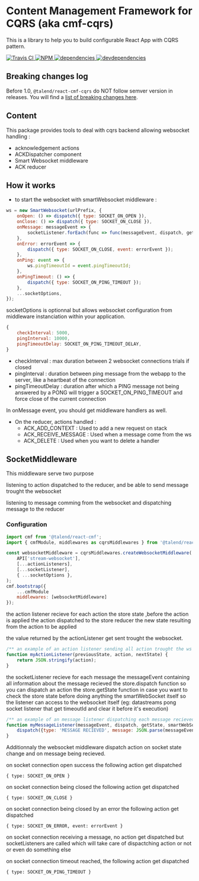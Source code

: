 # Content Management Framework for CQRS (aka cmf-cqrs)

This is a library to help you to build configurable React App with CQRS pattern.


[![Travis CI][travis-ci-image] ][travis-ci-url]
[![NPM][npm-icon] ][npm-url]
[![dependencies][dependencies-image] ][dependencies-url]
[![devdependencies][devdependencies-image] ][devdependencies-url]

[npm-icon]: https://img.shields.io/npm/v/@talend/react-cmf-cqrs.svg
[npm-url]: https://npmjs.org/package/@talend/react-cmf-cqrs
[travis-ci-image]: https://travis-ci.org/Talend/ui.svg?branch=master
[travis-ci-url]: https://travis-ci.org/Talend/ui
[dependencies-image]: https://david-dm.org/Talend/ui/status.svg?path=packages/cmf-cqrs
[dependencies-url]: https://david-dm.org/Talend/ui?path=packages/cmf-cqrs
[devdependencies-image]: https://david-dm.org/Talend/ui/dev-status.svg?path=packages/cmf-cqrs
[devdependencies-url]: https://david-dm.org/Talend/ui?path=packages/cmf-cqrs&type=dev

## Breaking changes log

Before 1.0, `@talend/react-cmf-cqrs` do NOT follow semver version in releases.
You will find a [list of breaking changes here](https://github.com/Talend/ui/wiki/BREAKING-CHANGE).

## Content

This package provides tools to deal with cqrs backend allowing websocket handling :

* acknowledgement actions
* ACKDispatcher component
* Smart Websocket middleware
* ACK reducer

## How it works

* to start the websocket with smartWebsocket middleware :

```javascript
ws = new SmartWebsocket(urlPrefix, {
	onOpen: () => dispatch({ type: SOCKET_ON_OPEN }),
	onClose: () => dispatch({ type: SOCKET_ON_CLOSE }),
	onMessage: messageEvent => {
		socketListener.forEach(func => func(messageEvent, dispatch, getState, ws));
	},
	onError: errorEvent => {
		dispatch({ type: SOCKET_ON_CLOSE, event: errorEvent });
	},
	onPing: event => {
		ws.pingTimeoutId = event.pingTimeoutId;
	},
	onPingTimeout: () => {
		dispatch({ type: SOCKET_ON_PING_TIMEOUT });
	},
	...socketOptions,
});
```

socketOptions is optionnal but allows websocket configuration from middleware instanciation within your application.

```javascript
{
	checkInterval: 5000,
	pingInterval: 10000,
	pingTimeoutDelay: SOCKET_ON_PING_TIMEOUT_DELAY,
}
```

* checkInterval : max duration between 2 websocket connections trials if closed
* pingInterval : duration between ping message from the webapp to the server, like a heartbeat of the connection
* pingTimeoutDelay : duration after which a PING message not being answered by a PONG will trigger a SOCKET_ON_PING_TIMEOUT and force close of the current connection

In onMessage event, you should get middleware handlers as well.

* On the reducer, actions handled :
  * ACK_ADD_CONTEXT : Used to add a new request on stack
  * ACK_RECEIVE_MESSAGE : Used when a message come from the ws
  * ACK_DELETE : Used when you want to delete a handler

## SocketMiddleware

This middleware serve two purpose

listening to action dispatched to the reducer, and be able to send message trought the websocket

listening to message comming from the websocket and dispatching message to the reducer

### Configuration

```javascript
import cmf from '@talend/react-cmf';
import { cmfModule, middlewares as cqrsMiddlewares } from '@talend/react-cmf-cqrs';

const websocketMiddleware = cqrsMiddlewares.createWebsocketMiddleware(
	API['stream-websocket'],
	[...actionListeners],
	[...socketListener],
	{ ...socketOptions },
);
cmf.bootstrap({
	...cmfModule
	middlewares: [websocketMiddleware]
});
```

the action listener recieve for each action
the store state ,before the action is applied
the action dispatched to the store reducer
the new state resulting from the action to be applied

the value returned by the actionListener get sent trought the websocket.

```javascript
/** an example of an action listener sending all action trought the ws **/
function myActionListener(previousState, action, nextState) {
	return JSON.stringify(action);
}
```

the socketListener recieve for each message
the messageEvent containing all information about the message recieved
the store.dispatch function so you can dispatch an action
the store.getState function in case you want to check the store state before doing anything
the smartWebSocket itself so the listener can access to the websocket itself (eg: datastreams pong socket listener that get timeoutId and clear it before it's execution)

```javascript
/** an example of an message listener dispatching each message recieved **/
function myMessageListener(messageEvent, dispatch, getState, smartWebSocket) {
	dispatch({type: 'MESSAGE RECIEVED', message: JSON.parse(messageEvent.data);})
}
```

Additionnaly the websocket middleware dispatch action on socket state change and on message being recieved.

on socket connection open success the following action get dispatched

```
{ type: SOCKET_ON_OPEN }
```

on socket connection being closed the following action get dispatched

```
{ type: SOCKET_ON_CLOSE }
```

on socket connection being closed by an error the following action get dispatched

```
{ type: SOCKET_ON_ERROR, event: errorEvent }
```

on socket connection receiving a message, no action get dispatched but socketListeners are called which will take care of dispactching action or not or even do something else

on socket connection timeout reached, the following action get dispatched

```
{ type: SOCKET_ON_PING_TIMEOUT }
```
